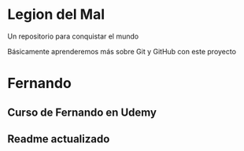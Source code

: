 # Legion del Mal
Un repositorio para conquistar el mundo

Básicamente aprenderemos más sobre Git y GitHub con este proyecto


# Fernando


## Curso de Fernando en Udemy

## Readme actualizado
